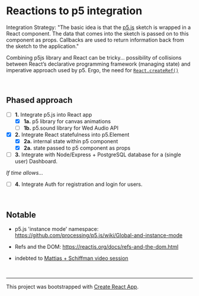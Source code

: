 # Reactions to p5 integration

Integration Strategy: "The basic idea is that the [p5.js](https://p5js.org/) sketch is wrapped in a React component. The data that comes into the sketch is passed on to this component as props. Callbacks are used to return information back from the sketch to the application."

Combining p5js library and React can be tricky... possibility of collisions between React’s declarative programming framework (managing state) and imperative approach used by p5. Ergo, the need for [`React.createRef()`](https://reactjs.org/docs/refs-and-the-dom.html#when-to-use-refs)

<br />

## Phased approach

- [ ] **1.** Integrate p5.js into React app
  - [x] **1a.** p5 library for canvas animations
  - [ ] **1b.** p5.sound library for Wed Audio API

- [x] **2.** Integrate React statefulness into p5.Element 
    - [x] **2a.** internal state within p5 component
    - [x] **2a.** state passed to p5 component as props

- [ ] **3.** Integrate with Node/Express + PostgreSQL database for a (single user) Dashboard.

_If time allows..._

- [ ] **4.** Integrate Auth for registration and login for users.


<br />

## Notable

- p5.js 'instance mode' namespace: https://github.com/processing/p5.js/wiki/Global-and-instance-mode

- Refs and the DOM: https://reactjs.org/docs/refs-and-the-dom.html

- indebted to [Mattias + Schiffman video session](https://youtu.be/OvpbTeAYQEU)


<br />

<hr />

This project was bootstrapped with [Create React App](https://github.com/facebook/create-react-app).